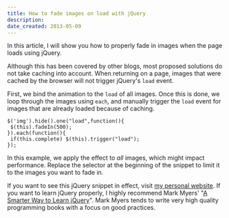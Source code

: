```yaml
---
title: How to fade images on load with jQuery
description: 
date_created: 2013-05-09
---
```


In this article, I will show you how to properly fade in images when the page loads using jQuery.

Although this has been covered by other blogs, most proposed solutions do not take caching into account. When returning on a page, images that were cached by the browser will not trigger jQuery's `load` event.

First, we bind the animation to the `load` of all images. Once this is done, we loop through the images using `each`, and manually trigger the `load` event for images that are already loaded because of caching.

```
$('img').hide().one("load",function(){
 $(this).fadeIn(500);
}).each(function(){
 if(this.complete) $(this).trigger("load");
});
```

In this example, we apply the effect to *all* images, which might impact performance. Replace the selector at the beginning of the snippet to limit it to the images you want to fade in.

If you want to see this jQuery snippet in effect, visit [my personal website](/). If you want to learn jQuery properly, I highly recommend Mark Myers' "[A Smarter Way to Learn jQuery](http://amzn.to/2fAGQhN)". Mark Myers tends to write very high quality programming books with a focus on good practices.

